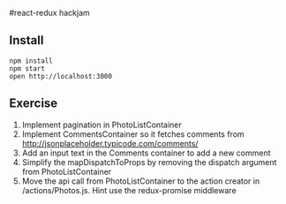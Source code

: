 #react-redux hackjam

## Install

```
npm install
npm start
open http://localhost:3000
```

## Exercise

1. Implement pagination in PhotoListContainer
2. Implement CommentsContainer so it fetches comments from http://jsonplaceholder.typicode.com/comments/
3. Add an input text in the Comments container to add a new comment
4. Simplify the mapDispatchToProps by removing the dispatch argument from PhotoListContainer
5. Move the api call from PhotoListContainer to the action creator in /actions/Photos.js. Hint use the redux-promise middleware
